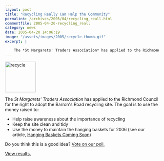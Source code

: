 ```yaml
---
layout: post
title: "Recycling Really Can Help the Community"
permalink: /archives/2005/04/recycling_reall.html
commentfile: 2005-04-20-recycling_reall
category: news
date: 2005-04-20 14:06:19
image: "/assets/images/2005/recycle-thumb.gif"
excerpt: |

    The *St Margarets' Traders Association* has applied to the Richmond Council for the right to adopt the Barron's Road recycling site.
---
```


<img alt="recycle" src="/assets/images/2005/recycle-thumb.gif" width="100" height="100" class="right" />

The *St Margarets' Traders Association* has applied to the Richmond Council for the right to adopt the Barron's Road recycling site. The goal is to use the money raised to:

-   Help raise awareness about the importance of recycling
-   Keep the site clean and tidy
-   Use the money to maintain the hanging baskets for 2006 (see our article, [Hanging Baskets Coming Soon](/archives/2005/04/hanging_baskets.html))

Do you think this is a good idea? [Vote on our poll.](/cgi-bin/poll.cgi?pollname=recycle)

[View results.](/cgi-bin/poll.cgi?pollname=recycle&amp;action=results)
